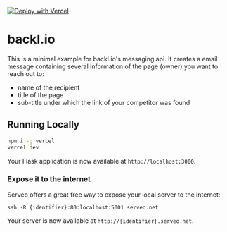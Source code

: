 [![Deploy with Vercel](https://vercel.com/button)](https://vercel.com/new/clone?repository-url=https%3A%2F%2Fgithub.com%2Fvercel%2Fexamples%2Ftree%2Fmain%2Fpython%2Fflask&demo-title=Flask%20%2B%20Vercel&demo-description=Use%20Flask%202%20on%20Vercel%20with%20Serverless%20Functions%20using%20the%20Python%20Runtime.&demo-url=https%3A%2F%2Fflask-python-template.vercel.app%2F&demo-image=https://assets.vercel.com/image/upload/v1669994156/random/flask.png)

# backl.io

This is a minimal example for backl.io's messaging api. It creates a email message containing several information of the page (owner) you want to reach out to:

- name of the recipient
- title of the page
- sub-title under which the link of your competitor was found


## Running Locally

```bash
npm i -g vercel
vercel dev
```

Your Flask application is now available at `http://localhost:3000`.

### Expose it to the internet

Serveo offers a great free way to expose your local server to the internet:

`ssh -R {identifier}:80:localhost:5001 serveo.net`

Your server is now available at `http://{identifier}.serveo.net`.

